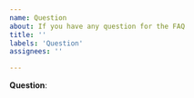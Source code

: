 ```yaml
---
name: Question
about: If you have any question for the FAQ
title: ''
labels: 'Question'
assignees: ''

---
```


<!-- ⚠️⚠️ If you do not use this template, we will simply close your feature request. There are no exceptions for this! These steps are very important to solve your problem quickly and efficiently. Please remember that we are not paid to solve or even answer your feature requests, so we do all this work in OUR free time. ⚠️⚠️ -->

<!-- Provide a general summary of the feature in the Title above -->
<!-- Use Markdown to highlight and format your code! -->
<!-- https://guides.github.com/pdfs/markdown-cheatsheet-online.pdf -->
<!-- https://developers.google.com/blockly/guides/modify/contribute/write_a_good_issue -->

**Question**:
